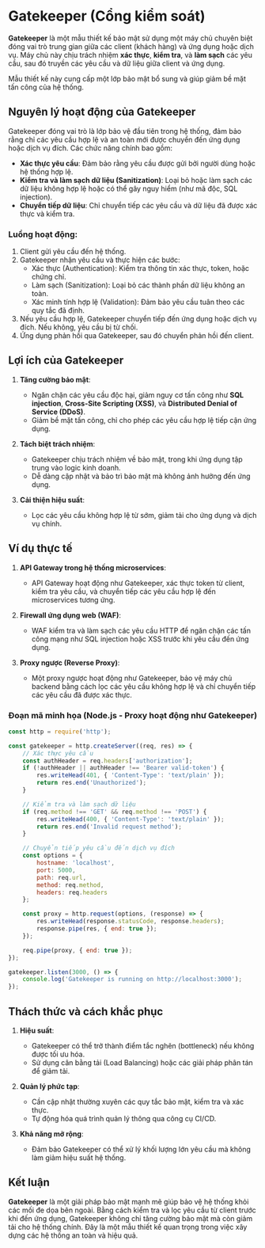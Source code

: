 # Gatekeeper (Cổng kiểm soát)

**Gatekeeper** là một mẫu thiết kế bảo mật sử dụng một máy chủ chuyên biệt đóng vai trò trung gian giữa các client (khách hàng) và ứng dụng hoặc dịch vụ. Máy chủ này chịu trách nhiệm **xác thực**, **kiểm tra**, và **làm sạch** các yêu cầu, sau đó truyền các yêu cầu và dữ liệu giữa client và ứng dụng. 

Mẫu thiết kế này cung cấp một lớp bảo mật bổ sung và giúp giảm bề mặt tấn công của hệ thống.

## Nguyên lý hoạt động của Gatekeeper

Gatekeeper đóng vai trò là lớp bảo vệ đầu tiên trong hệ thống, đảm bảo rằng chỉ các yêu cầu hợp lệ và an toàn mới được chuyển đến ứng dụng hoặc dịch vụ đích. Các chức năng chính bao gồm:
- **Xác thực yêu cầu**: Đảm bảo rằng yêu cầu được gửi bởi người dùng hoặc hệ thống hợp lệ.
- **Kiểm tra và làm sạch dữ liệu (Sanitization)**: Loại bỏ hoặc làm sạch các dữ liệu không hợp lệ hoặc có thể gây nguy hiểm (như mã độc, SQL injection).
- **Chuyển tiếp dữ liệu**: Chỉ chuyển tiếp các yêu cầu và dữ liệu đã được xác thực và kiểm tra.

### Luồng hoạt động:
1. Client gửi yêu cầu đến hệ thống.
2. Gatekeeper nhận yêu cầu và thực hiện các bước:
   - Xác thực (Authentication): Kiểm tra thông tin xác thực, token, hoặc chứng chỉ.
   - Làm sạch (Sanitization): Loại bỏ các thành phần dữ liệu không an toàn.
   - Xác minh tính hợp lệ (Validation): Đảm bảo yêu cầu tuân theo các quy tắc đã định.
3. Nếu yêu cầu hợp lệ, Gatekeeper chuyển tiếp đến ứng dụng hoặc dịch vụ đích. Nếu không, yêu cầu bị từ chối.
4. Ứng dụng phản hồi qua Gatekeeper, sau đó chuyển phản hồi đến client.

## Lợi ích của Gatekeeper

1. **Tăng cường bảo mật**:
   - Ngăn chặn các yêu cầu độc hại, giảm nguy cơ tấn công như **SQL injection**, **Cross-Site Scripting (XSS)**, và **Distributed Denial of Service (DDoS)**.
   - Giảm bề mặt tấn công, chỉ cho phép các yêu cầu hợp lệ tiếp cận ứng dụng.

2. **Tách biệt trách nhiệm**:
   - Gatekeeper chịu trách nhiệm về bảo mật, trong khi ứng dụng tập trung vào logic kinh doanh.
   - Dễ dàng cập nhật và bảo trì bảo mật mà không ảnh hưởng đến ứng dụng.

3. **Cải thiện hiệu suất**:
   - Lọc các yêu cầu không hợp lệ từ sớm, giảm tải cho ứng dụng và dịch vụ chính.

## Ví dụ thực tế

1. **API Gateway trong hệ thống microservices**:
   - API Gateway hoạt động như Gatekeeper, xác thực token từ client, kiểm tra yêu cầu, và chuyển tiếp các yêu cầu hợp lệ đến microservices tương ứng.

2. **Firewall ứng dụng web (WAF)**:
   - WAF kiểm tra và làm sạch các yêu cầu HTTP để ngăn chặn các tấn công mạng như SQL injection hoặc XSS trước khi yêu cầu đến ứng dụng.

3. **Proxy ngược (Reverse Proxy)**:
   - Một proxy ngược hoạt động như Gatekeeper, bảo vệ máy chủ backend bằng cách lọc các yêu cầu không hợp lệ và chỉ chuyển tiếp các yêu cầu đã được xác thực.

### Đoạn mã minh họa (Node.js - Proxy hoạt động như Gatekeeper)

```javascript
const http = require('http');

const gatekeeper = http.createServer((req, res) => {
    // Xác thực yêu cầu
    const authHeader = req.headers['authorization'];
    if (!authHeader || authHeader !== 'Bearer valid-token') {
        res.writeHead(401, { 'Content-Type': 'text/plain' });
        return res.end('Unauthorized');
    }

    // Kiểm tra và làm sạch dữ liệu
    if (req.method !== 'GET' && req.method !== 'POST') {
        res.writeHead(400, { 'Content-Type': 'text/plain' });
        return res.end('Invalid request method');
    }

    // Chuyển tiếp yêu cầu đến dịch vụ đích
    const options = {
        hostname: 'localhost',
        port: 5000,
        path: req.url,
        method: req.method,
        headers: req.headers
    };

    const proxy = http.request(options, (response) => {
        res.writeHead(response.statusCode, response.headers);
        response.pipe(res, { end: true });
    });

    req.pipe(proxy, { end: true });
});

gatekeeper.listen(3000, () => {
    console.log('Gatekeeper is running on http://localhost:3000');
});
```

## Thách thức và cách khắc phục

1. **Hiệu suất**:
   - Gatekeeper có thể trở thành điểm tắc nghẽn (bottleneck) nếu không được tối ưu hóa.
   - Sử dụng cân bằng tải (Load Balancing) hoặc các giải pháp phân tán để giảm tải.

2. **Quản lý phức tạp**:
   - Cần cập nhật thường xuyên các quy tắc bảo mật, kiểm tra và xác thực.
   - Tự động hóa quá trình quản lý thông qua công cụ CI/CD.

3. **Khả năng mở rộng**:
   - Đảm bảo Gatekeeper có thể xử lý khối lượng lớn yêu cầu mà không làm giảm hiệu suất hệ thống.

## Kết luận

**Gatekeeper** là một giải pháp bảo mật mạnh mẽ giúp bảo vệ hệ thống khỏi các mối đe dọa bên ngoài. Bằng cách kiểm tra và lọc yêu cầu từ client trước khi đến ứng dụng, Gatekeeper không chỉ tăng cường bảo mật mà còn giảm tải cho hệ thống chính. Đây là một mẫu thiết kế quan trọng trong việc xây dựng các hệ thống an toàn và hiệu quả.